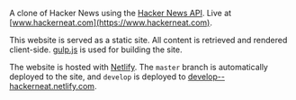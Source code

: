 A clone of Hacker News using the [Hacker News API](https://github.com/HackerNews/API). Live at [www.hackerneat.com](https://www.hackerneat.com).

This website is served as a static site. All content is retrieved and rendered client-side. [gulp.js](https://gulpjs.com) is used for building the site.

The website is hosted with [Netlify](https://www.netlify.com). The `master` branch is automatically deployed to the site, and `develop` is deployed to [develop--hackerneat.netlify.com](https://develop--hackerneat.netlify.com).
